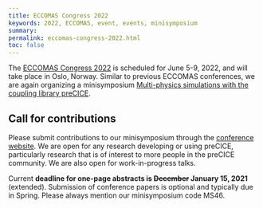 ```yaml
---
title: ECCOMAS Congress 2022
keywords: 2022, ECCOMAS, event, events, minisymposium
summary:
permalink: eccomas-congress-2022.html
toc: false
---
```


The [ECCOMAS Congress 2022](http://www.eccomas2022.org/frontal/default.asp) is scheduled for June 5-9, 2022, and will take place in Oslo, Norway. Similar to previous ECCOMAS conferences, we are again organizing a minisymposium [Multi-physics simulations with the coupling library preCICE](http://www.eccomas2022.org/admin/Files/FileAbstract/MS46.pdf).

## Call for contributions

Please submit contributions to our minisymposium through the [conference website](http://www.eccomas2022.org/frontal/default.asp).
We are open for any research developing or using preCICE, particularly research that is of interest to more people in the preCICE community. We are also open for work-in-progress talks.

Current **deadline for one-page abstracts is ~~December~~ January 15, 2021** (extended). Submission of conference papers is optional and typically due in Spring. Please always mention our minisymposium code MS46.

<!--
## The invited session

Preliminary schedule (to be confirmed by the conference organizers):

### Wednesday June 16, 2021, 14:00–16:00

* **Ishaan Desai**: An Introduction to the preCICE Coupling Library
* **Julian Seuffert**: Resin Transfer Molding (RTM) of Fiber-Reinforced Polymer Sandwich Parts: Mold Filling Simulations with Fluid-Structure Interaction
* **Alessandro Cocco**: Coupled Multi-Body-Mid Fidelity Aerodynamic Solver for Tiltrotor Aeroelastic Simulation
* **Claudio Caccia**: Coupling Multi-Body and Fluid Dynamics Analysis with preCICE and MBDyn

### Wednesday June 16, 2021, 16:30–18:30

* **Prasad Adhav**: AWJC Nozzle Simulation by 6-way Coupling of DEM+CFD+FEM Using preCICE Coupling Library
* **Max Firmbach**: Aeroelastic Simulation of Slender Wings for Electric Aircraft: A Partitioned Approach with DUNE and preCICE
* **Yusuke Takahashi**: Numerical Simulation of Fluid-Structure Interaction for Thin Flat Delta Wing at Transonic Speed based on Opensource Software
* **Benjamin Maier**: Enabling a Multi-Scale Electro-Mechanical Skeletal Muscle Model for High-Performance Computing Using Volume Coupling

Follow the discussion on [the forum](https://precice.discourse.group/t/precice-invited-session-at-eccomas-coupled-2021/448).

## Further talks about preCICE

Large conferences like this are an ideal opportunity to discuss with other groups and change our perspective. For this reason, we often participate with talks in different sessions.

Stay tuned for more details.
-->
